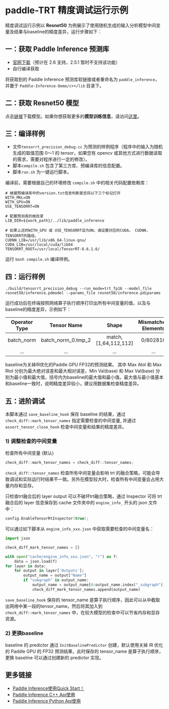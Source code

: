 # paddle-TRT 精度调试运行示例

精度调试运行示例以 **Resnet50** 为例展示了使用随机生成的输入分析模型中间变量及结果与baseline的精度差异，运行步骤如下：

## 一：获取 Paddle Inference 预测库

- [官网下载](https://www.paddlepaddle.org.cn/documentation/docs/zh/advanced_guide/inference_deployment/inference/build_and_install_lib_cn.html)（预计在 2.6 支持，2.5.1 暂时不支持该功能）
- 自行编译获取

将获取到的 Paddle Inference 预测库软链接或者重命名为 `paddle_inference`，并置于 `Paddle-Inference-Demo/c++/lib` 目录下。

## 二：获取 Resnet50 模型

点击[链接](https://paddle-inference-dist.bj.bcebos.com/Paddle-Inference-Demo/resnet50.tgz)下载模型。如果你想获取更多的**模型训练信息**，请访问[这里](https://github.com/PaddlePaddle/PaddleClas)。

## 三：编译样例
 
- 文件`tensorrt_precision_debug.cc` 为预测的样例程序（程序中的输入为随机生成的取值范围 0～1 的 tensor，如果您有 opencv 或其他方式进行数据读取的需求，需要对程序进行一定的修改）。    
- 脚本`compile.sh` 包含了第三方库、预编译库的信息配置。  
- 脚本`run.sh` 为一键运行脚本。

编译前，需要根据自己的环境修改 `compile.sh` 中的相关代码配置依赖库：
```shell
# 根据预编译库中的version.txt信息判断是否将以下三个标记打开
WITH_MKL=ON
WITH_GPU=ON
USE_TENSORRT=ON

# 配置预测库的根目录
LIB_DIR=${work_path}/../lib/paddle_inference

# 如果上述的WITH_GPU 或 USE_TENSORRT设为ON，请设置对应的CUDA， CUDNN， TENSORRT的路径。
CUDNN_LIB=/usr/lib/x86_64-linux-gnu/
CUDA_LIB=/usr/local/cuda/lib64
TENSORRT_ROOT=/usr/local/TensorRT-8.6.1.6/
```

运行 `bash compile.sh` 编译样例。

## 四：运行样例

```shell
./build/tensorrt_precision_debug --run_mode=trt_fp16 --model_file resnet50/inference.pdmodel --params_file resnet50/inference.pdiparams
```

运行成功后在终端按照网络算子执行顺序打印出所有中间变量的值，以及与baseline的精度差异，示例如下：

| Operator Type | Tensor Name | Shape | Mismatched Elements| Max Atol | Max Rtol| Min Val(base) | Max Val(base) |
|:----:|:----:|:----:|:----:|:----:|:----:|:----:|:----:|
| batch_norm | batch_norm_0.tmp_2 | match, [1,64,112,112] | 0/802816 | 0.000001 | 0.021647 | -1.157186(-1.157185) | 1.551287(1.551287) |
| ... | ... | ... | ... | ... | ... | ... | ... |


baseline为关掉IR优化的Paddle GPU FP32的预测结果。
其中 Max Atol 和 Max Rtol 分别为最大绝对误差和最大相对误差，Min Val(base) 和 Max Val(base) 分别为最小值和最大值，括号内为baseline的最大值和最小值。最大值与最小值基本和baseline一致时，说明精度差异较小，建议用数据集检查精度差异。
## 五：进阶调试

本脚本通过 `save_baseline_hook` 保存 baseline 的结果，通过 `check_diff::mark_tensor_names` 指定需要检查的中间变量, 并通过 `assert_tensor_close_hook` 检查中间变量和结果的精度差异。

### 1) 调整检查的中间变量

检查所有中间变量 (默认)
```c++
check_diff::mark_tensor_names = check_diff::tensor_names;
```
`check_diff::tensor_names` 检查所有中间变量会影响 trt 的融合策略，可能会导致调试和实际运行时结果不一致。另外在模型较大时，检查所有中间变量会占用大量内存和显存。

只检查trt融合后的 layer output 可以不破坏trt融合策略，通过 Inspector 可将 trt 融合后的 layer 信息保存到 cache 文件夹中的 `engine_info_` 开头的 json 文件中：
```c++
config.EnableTensorRtInspector(true);
```
可以通过如下脚本从 `engine_info_xxx.json` 中获取需要检查的中间变量名：

```python
import json

check_diff_mark_tensor_names = []

with open("cache/engine_info_xxx.json", "r") as f:
    data = json.load(f)
for layer in data:
    for output in layer['Outputs']:
        output_name = output["Name"]
        if "subgraph" in output_name:
            output_name = output_name[0:output_name.index("_subgraph")]
            check_diff_mark_tensor_names.append(output_name)
```
`save_baseline_hook` 保存的 tensor_name 是算子执行顺序，因此可以从中截取出网络中某一段的tensor_name，然后将其加入到 `check_diff::mark_tensor_names` 中，在较大模型的检查中可以节省内存和显存资源。

### 2) 更换baseline
baseline 的 predictor 通过 `InitBaselinePredictor` 创建，默认使用关掉 IR 优化的 Paddle GPU 的 FP32 预测结果，此时保存的 tensor_name 是算子执行顺序，更换 baseline 可以通过创建新的 predictor 实现。


## 更多链接
- [Paddle Inference使用Quick Start！](https://www.paddlepaddle.org.cn/inference/master/guides/quick_start/index_quick_start.html)
- [Paddle Inference C++ Api使用](https://www.paddlepaddle.org.cn/inference/master/api_reference/cxx_api_doc/cxx_api_index.html)
- [Paddle Inference Python Api使用](https://www.paddlepaddle.org.cn/inference/master/api_reference/python_api_doc/python_api_index.html)
